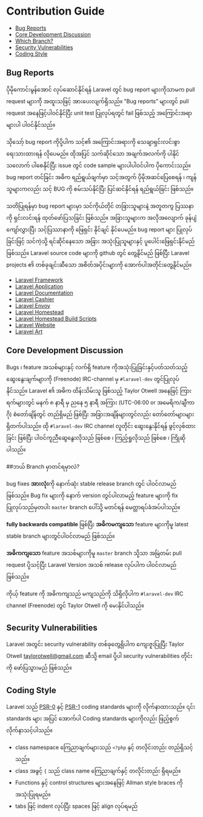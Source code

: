 # Contribution Guide

- [Bug Reports](#bug-reports)
- [Core Development Discussion](#core-development-discussion)
- [Which Branch?](#which-branch)
- [Security Vulnerabilities](#security-vulnerabilities)
- [Coding Style](#coding-style)

<a name="bug-reports"></a>
## Bug Reports

ပိုမိုကောင်းမွန်အောင် လုပ်ဆောင်နိုင်ရန် Laravel တွင် bug report များကိုသာမက pull request များကို အထူးသဖြင့် အားပေးလျက်ရှိသည်။ "Bug reports”  များတွင် pull request အနေဖြင့်ပါဝင်နိုင်ပြီး unit test ပြုလုပ်ရတွင် fail ဖြစ်သည့် အကြောင်းအရာများပါ ပါဝင်နိုင်သည်။ 

သိုသော့် bug report ကိုပို့ပါက သင့်၏ အကြောင်းအရားကို သေချာရှင်းလင်းစွာ ရေးသားထားရန် လိုပေမည်။ ထိုအပြင် သက်ဆိုင်သော အချက်အလက်ကို ပါနိုင်သလောက် ပါစေနိုင်ပြီး issue တွင် code sample များပါပါဝင်ပါက ပိုကောင်းသည်။ bug report တင်ခြင်း အဓိက ရည်ရွယ်ချက်မှာ သင့်အတွက် ပိုမိုအဆင်ပြေစေရန် ၊ ကျန်သူများကလည်း သင့် BUG ကို စမ်းသပ်နိုင်ပြီး ပြင်ဆင်နိုင်ရန် ရည်ရွယ်ခြင်း ဖြစ်သည်။

သတိပြုရန်မှာ bug report များမှာ သင်ကိုယ်တိုင် တခြားသူများနဲ့ အတူတကွ ပြဿနာကို ရှင်းလင်းရန် ထုတ်ဖော်ပြသခြင်း ဖြစ်သည်။ အခြားသူများက အလိုအလျောက် ခုန်ပျံကျော်လွှားပြီး သင့်ပြဿာနာကို ဖြေရှင်း နိုင်ချင် နိုင်ပေမည်။ bug report များ ပြုလုပ်ခြင်းဖြင့် သင်ကဲ့သို့ ရင်ဆိုင်နေသော အခြား အသုံးပြုသူများနှင့် ပူပေါင်းဖြေရှင်းနိုင်မည် ဖြစ်သည်။ Laravel source code များကို github တွင် တွေ့နိုင်မည် ဖြစ်ပြီး Laravel projects ၏ တစ်ခုချင်းဆီသော အစိတ်အပိုင်းများကို အောက်ပါအတိုင်းတွေ့နိုင်မည်။ 


- [Laravel Framework](https://github.com/laravel/framework)
- [Laravel Application](https://github.com/laravel/laravel)
- [Laravel Documentation](https://github.com/laravel/docs)
- [Laravel Cashier](https://github.com/laravel/cashier)
- [Laravel Envoy](https://github.com/laravel/envoy)
- [Laravel Homestead](https://github.com/laravel/homestead)
- [Laravel Homestead Build Scripts](https://github.com/laravel/settler)
- [Laravel Website](https://github.com/laravel/laravel.com)
- [Laravel Art](https://github.com/laravel/art)

<a name="core-development-discussion"></a>
## Core Development Discussion

Bugs ၊ feature အသစ်များနှင့် လက်ရှိ feature ကိုအသုံးပြုခြင်းနှင့်ပတ်သတ်သည့် ဆွေးနွေးချက်များကို (Freenode) IRC-channel မှ
`#laravel-dev` တွင်ပြုလုပ်နိုင်သည်။  Laravel ၏ အဓိက ထိန်းသိမ်းသူ ဖြစ်သည့် Taylor Otwell အနေဖြင့် ကြားရက်များတွင် မနက်  ၈ နာရီ မှ ညနေ ၅ နာရီ အကြား (UTC-06:00 or အမေရိက/ချီကာဂို) စံတော်ချိန်တွင် တည်ရှိမည် ဖြစ်ပြီး အခြားအချိန်များတွင်လည်း တော်တော်များများ ရှိတက်ပါသည်။ ထို `#laravel-dev` IRC channel လူတိုင်း ဆွေးနွေးနိုင်ရန် ဖွင့်လှစ်ထား ခြင်း ဖြစ်ပြီး  ပါဝင်ကူညီဆွေနွေးလိုသည် ဖြစ်စေ ၊ ကြည့်ရှုလိုသည် ဖြစ်စေ ၊ ကြိုဆိုပါသည်။ 


<a name="which-branch"></a>
##ဘယ် Branch မှာတင်ရမှာလဲ?


bug fixes **အားလုံး**ကို နောက်ဆုံး stable release branch တွင် ပါဝင်လာမည် ဖြစ်သည်။ Bug fix များကို နောက် version တွင်ပါလာမည့် feature များကို fix ပြုလုပ်သည်မှတပါး `master` branch ပေါ်သို့ မတင်ရန် မေတ္တာရပ်ခံအပ်ပါသည်။ 


**fully backwards compatible** ဖြစ်ပြီး **အဓိကမကျသော** feature များကိုမူ latest stable branch များတွင်ပါဝင်လာမည် ဖြစ်သည်။ 


**အဓိကကျသော**  feature အသစ်များကိုမူ `master` branch သို့သာ အမြဲတမ်း pull request ပို့သင့်ပြီး Laravel Version အသစ် release လုပ်ပါက ပါဝင်လာမည် ဖြစ်သည်။ 

ကိုယ့် feature ကို အဓိကကျသည် မကျသည်ကို သိရှိလိုပါက `#laravel-dev` IRC channel (Freenode) တွင် Taylor Otwell ကို မေးနိုင်ပါသည်။ 

<a name="security-vulnerabilities"></a>
## Security Vulnerabilities


Laravel အတွင်း security vulnerability တစ်ခုတွေ့ရှိပါက ကျေးဇူးပြုပြီး Taylor Otwell  <a href="mailto:taylorotwell@gmail.com">taylorotwell@gmail.com</a> ဆီသို့ email ပို့ပါ  security vulnerabilities တိုင်းကို ဖော်ပြသွားမည် ဖြစ်သည်။ 

<a name="coding-style"></a>
## Coding Style

Laravel သည် [PSR-0](https://github.com/php-fig/fig-standards/blob/master/accepted/PSR-0.md) နှင့် [PSR-1](https://github.com/php-fig/fig-standards/blob/master/accepted/PSR-1-basic-coding-standard.md) coding standards များကို လိုက်နာထားသည်။ ၎င်း standards များ အပြင် အောက်ပါ Coding standards များကိုလည်း ဖြည့်စွက် လိုက်နာသင့်ပါသည်။ 


- class namespace ကြေညာချက်များသည် `<?php` နှင့် တလိုင်းတည်း တည်ရှိသင့်သည်။ 
- class အဖွင့် `{` သည် class name ကြေညာချက်နှင့် တလိုင်းတည်း ရှိရမည်။ 
- Functions နှင့် control structures များအနေဖြင့် Allman style braces ကို အသုံးပြုရမည်။
- tabs ဖြင့် indent လုပ်ပြီး spaces ဖြင့် align လုပ်ရမည်
